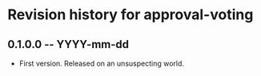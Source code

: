 # Revision history for approval-voting

## 0.1.0.0 -- YYYY-mm-dd

* First version. Released on an unsuspecting world.
